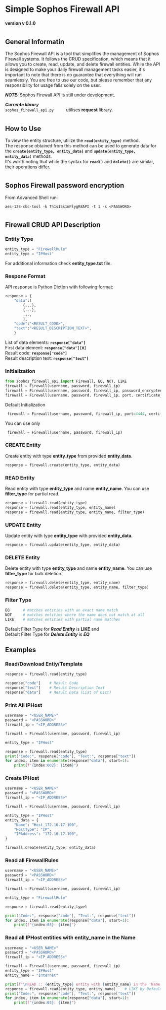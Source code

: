 # Simple Sophos Firewall API 
#### version v 0.1.0
#
## General Informatin
The Sophos Firewall API is a tool that simplifies the management of Sophos Firewall systems. It follows the CRUD specification, which means that it allows you to create, read, update, and delete firewall entities. While the API is designed to make your daily firewall management tasks easier, it's important to note that there is no guarantee that everything will run seamlessly. You are free to use our code, but please remember that any responsibility for usage falls solely on the user.

***NOTE:***
Sophos Firewall API is still under development.

***Currente library***  
```sophos_firewall_api.py```    &nbsp; &nbsp; &nbsp; &nbsp; &nbsp;utilises **request** library.  
 
#
## How to Use
To view the entity structure, utilize the **```read(entity_type)```** method.\
The response obtained from this method can be used to generate data for the **```create(entity_type, entity_data)```** and **```update(entity_type, entity_data)```** methods.\
It's worth noting that while the syntax for **```read()```** and **```delete()```** are similar, their operations differ.
#
## Sophos Firewall password encryption

From Advanced Shell run:
```
aes-128-cbc-tool -k Th1s1Ss1mPlygR8API -t 1 -s <PASSWORD>
```
#
## Firewall CRUD API Description

### Entity Type
```python
entity_type = "FirewallRule"
entity_type = "IPHost"
```
For additional information check **entity_type.txt** file.
### Respone Format
API response is Python Diction with following format:
```python
response = {
    "data":[
        {...},
        {...},
        ...,
        ], 
    "code":"<RESULT_CODE>", 
    "text":"<RESULT_DESCRIPTION_TEXT>",
    }
```

List of data elements:  **```response["data"]```**\
First data element: **```response["data"][0]```**\
Result code: **```response["code"]```**\
Result description text: **```response["text"]```**

### Initialization
```python
from sophos_firewall_api import Firewall, EQ, NOT, LIKE
firewall = Firewall(username, password, firewall_ip)
firewall = Firewall(username, password, firewall_ip, password_encrypted=True)
firewall = Firewall(username, password, firewall_ip, port, certificate_verify=True, password_encrypted=True)
```

Default Initialization
```python
 firewall = Firewall(username, password, firewall_ip, port=4444, certificate_verify=False, password_encrypted=False)
```
You can use only
```python
 firewall = Firewall(username, password, firewall_ip)
```

### CREATE Entity
Create entity with type **entity_type** from provided **entity_data**.
```python
response = firewall.create(entity_type, entity_data)
```
### READ Entity
Read entity with type **entity_type** and name **entity_name**. You can use **filter_type** for partial read.
```python
response = firewall.read(entity_type)
response = firewall.read(entity_type, entity_name)
response = firewall.read(entity_type, entity_name, filter_type)
```
### UPDATE Entity
Update entity with type **entity_type** with provided **entity_data**.
```python
response = firewall.update(entity_type, entity_data)
```
### DELETE Entity
Delete entity with type **entity_type** and name **entity_name**. You can use **filter_type** for bulk deletion.
```python
response = firewall.delete(entity_type, entity_name)
response = firewall.delete(entity_type, entity_name, filter_type)
```
### Filter Type

```python
EQ      # matches entities with an exact name match
NOT     # matches entities where the name does not match at all
LIKE    # matches entities with partial name matches
```
Default Filter Type for ***Read Entity*** is **LIKE** and\
Default Filter Type for ***Delete Entity*** is ***EQ***

## Examples
### Read/Download Entiy/Template
```python
response = firewall.read(entity_type)

response["code"]    # Result Code
response["text"]    # Result Description Text
response["data"]    # Result Data (List of Dict)
```
### Print All **IPHost**
```python
username = "<USER_NAME>"
password = "<PASSWORD>"
firewall_ip = "<IP_ADDRESS>"

firewall = Firewall(username, password, firewall_ip)

entity_type = "IPHost"

response = firewall.read(entity_type)
print("Code:", response["code"], "Text:", response["text"])
for index, item in enumerate(response["data"], start=1):
    print(f"{index:002}: {item}")
```
### Create **IPHost**
```python
username = "<USER_NAME>"
password = "<PASSWORD>"
firewall_ip = "<IP_ADDRESS>"

firewall = Firewall(username, password, firewall_ip)

entity_type = "IPHost"
entity_data = {
    "Name": "Host_172.16.17.100",
    "HostType": "IP",
    "IPAddress": "172.16.17.100",
}

firewall.create(entity_type, entity_data)
```
### Read all **FirewallRules**
```python
username = "<USER_NAME>"
password = "<PASSWORD>"
firewall_ip = "<IP_ADDRESS>"

firewall = Firewall(username, password, firewall_ip)

entity_type = "FirewallRule"

response = firewall.read(entity_type)

print("Code:", response["code"], "Text:", response["text"])
for index, item in enumerate(response["data"], start=1):
    print(f"{index:03}: {item}")
```
### Read all **IPHost** entities with **entity_name** in the Name
```python
username = "<USER_NAME>"
password = "<PASSWORD>"
firewall_ip = "<IP_ADDRESS>"

firewall = Firewall(username, password, firewall_ip)
entity_type = "IPHost"
entity_name = "Internet"

print(f"\nREAD :: {entity_type} entity with {entity_name} in the 'Name'")
response = firewall.read(entity_type, entity_name)    # LIKE by Default
print("Code:", response["code"], "Text:", response["text"])
for index, item in enumerate(response["data"], start=1):
    print(f"{index:03}: {item}")

```